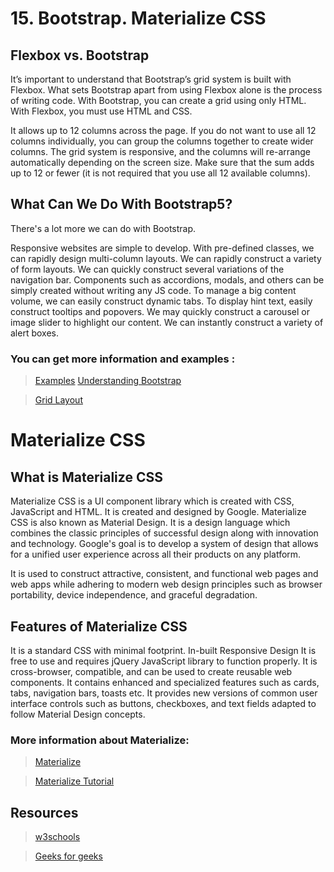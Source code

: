 # 15. Bootstrap. Materialize CSS
## Flexbox vs. Bootstrap
It’s important to understand that Bootstrap’s grid system is built with Flexbox. What sets Bootstrap apart from using Flexbox alone is the process of writing code. With Bootstrap, you can create a grid using only HTML. With Flexbox, you must use HTML and CSS.

It allows up to 12 columns across the page.
If you do not want to use all 12 columns individually, you can group the columns together to create wider columns. The grid system is responsive, and the columns will re-arrange automatically depending on the screen size.
Make sure that the sum adds up to 12 or fewer (it is not required that you use all 12 available columns).
## What Can We Do With Bootstrap5?
There's a lot more we can do with Bootstrap.

Responsive websites are simple to develop.
With pre-defined classes, we can rapidly design multi-column layouts.
We can rapidly construct a variety of form layouts.
We can quickly construct several variations of the navigation bar.
Components such as accordions, modals, and others can be simply created without writing any JS code.
To manage a big content volume, we can easily construct dynamic tabs.
To display hint text, easily construct tooltips and popovers.
We may quickly construct a carousel or image slider to highlight our content.
We can instantly construct a variety of alert boxes.
### You can get more information and examples :

>[Examples](https://www.javatpoint.com/bootstrap-5-example)
>[Understanding Bootstrap](https://www.tutorialrepublic.com/twitter-bootstrap-tutorial/bootstrap-grid-system.php)

>[Grid Layout](https://getbootstrap.com/docs/5.0/layout/grid/)

# Materialize CSS
## What is Materialize CSS
Materialize CSS is a UI component library which is created with CSS, JavaScript and HTML. It is created and designed by Google. Materialize CSS is also known as Material Design. It is a design language which combines the classic principles of successful design along with innovation and technology. Google's goal is to develop a system of design that allows for a unified user experience across all their products on any platform.

It is used to construct attractive, consistent, and functional web pages and web apps while adhering to modern web design principles such as browser portability, device independence, and graceful degradation.

## Features of Materialize CSS
It is a standard CSS with minimal footprint.
In-built Responsive Design
It is free to use and requires jQuery JavaScript library to function properly.
It is cross-browser, compatible, and can be used to create reusable web components.
It contains enhanced and specialized features such as cards, tabs, navigation bars, toasts etc.
It provides new versions of common user interface controls such as buttons, checkboxes, and text fields adapted to follow Material Design concepts.

### More information about Materialize:

>[Materialize](https://materializecss.com/)

>[Materialize Tutorial](https://www.tutorialspoint.com/materialize/index.htm)

## Resources
>[w3schools](https://www.w3schools.com/whatis/whatis_bootstrap.asp)

>[Geeks for geeks](https://www.geeksforgeeks.org/bootstrap-grid-system/)